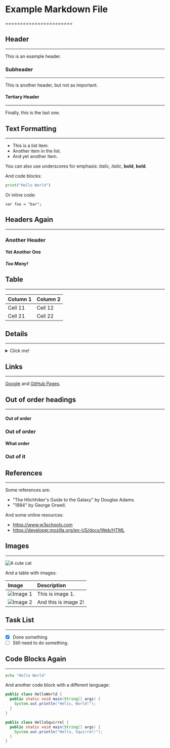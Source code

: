 # Example Markdown File
=======================

## Header
-----------

This is an example header.

### Subheader
-------------

This is another header, but not as important.

#### Tertiary Header
-------------------

Finally, this is the last one.

## Text Formatting
------------------

* This is a list item.
* Another item in the list.
* And yet another item.

You can also use underscores for emphasis: *italic*, _italic_, **bold**, __bold__.

And code blocks:

```python
print("Hello World")
```

Or inline code:

`var foo = "bar";`

## Headers Again
-----------------

### Another Header

#### Yet Another One

##### Too Many!

## Table
--------

| Column 1 | Column 2 |
|:---------|:---------|
| Cell 11  | Cell 12  |
| Cell 21  | Cell 22  |

## Details
------------

<details>
  <summary>Click me!</summary>
  This is some hidden content.
</details>

## Links
--------

[Google](https://www.google.com) and [GitHub Pages](https://pages.github.com).

## Out of order headings
--------------

#### Out of order

### Out of order

#### What order

### Out of it

## References
----------------

Some references are:

* "The Hitchhiker's Guide to the Galaxy" by Douglas Adams.
* "1984" by George Orwell.

And some online resources:

* <https://www.w3schools.com>
* <https://developer.mozilla.org/en-US/docs/Web/HTML>

## Images
------------

![A cute cat](https://example.com/cat.jpg)

And a table with images:

| Image | Description |
|:------|:-------------|
| ![Image 1](https://example.com/image1.jpg) | This is image 1. |
| ![Image 2](https://example.com/image2.jpg) | And this is image 2! |

## Task List
--------------

* [x] Done something.
* [ ] Still need to do something.

## Code Blocks Again
-------------------

```bash
echo "Hello World"
```

And another code block with a different language:

```java
public class HelloWorld {
  public static void main(String[] args) {
    System.out.println("Hello, World!");
  }
}

public class HelloSquirrel {
  public static void main(String[] args) {
    System.out.println("Hello, Squirrel!");
  }
}
```


